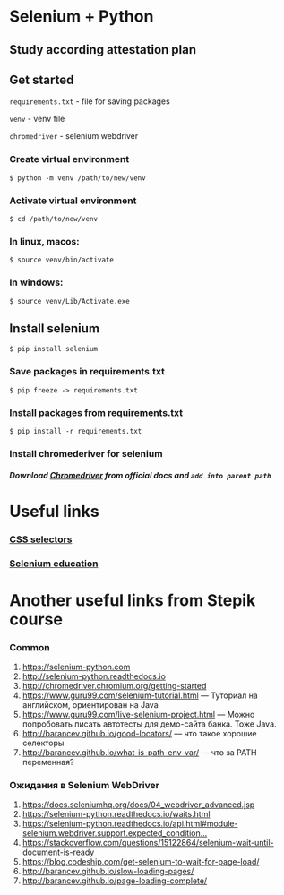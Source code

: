 # Selenium + Python
## Study according attestation plan

## Get started
`requirements.txt` - file for saving packages

`venv` - venv file

`chromedriver` - selenium webdriver

### Create virtual environment
    $ python -m venv /path/to/new/venv
### Activate virtual environment
    $ cd /path/to/new/venv
### In linux, macos:
    $ source venv/bin/activate
### In windows:
    $ source venv/Lib/Activate.exe

## Install selenium
    $ pip install selenium

### Save packages in requirements.txt
    $ pip freeze -> requirements.txt
### Install packages from requirements.txt
    $ pip install -r requirements.txt

### Install chromederiver for selenium
##### Download [Chromedriver](https://chromedriver.chromium.org/downloads) from official docs and `add into parent path`

# Useful links
### [CSS selectors](https://github.com/kadirovgm/EDU_selenium/blob/master/stepik-course/css_selector.md)
### [Selenium education](https://github.com/kadirovgm/EDU_selenium/blob/master/stepik-course/selenium.md)

# Another useful links from Stepik course 
### Common
1. https://selenium-python.com
2. http://selenium-python.readthedocs.io
3. http://chromedriver.chromium.org/getting-started
4. https://www.guru99.com/selenium-tutorial.html — Туториал на английском, ориентирован на Java
5. https://www.guru99.com/live-selenium-project.html — Можно попробовать писать автотесты для демо-сайта банка. Тоже Java.
6. http://barancev.github.io/good-locators/ — что такое хорошие селекторы
7. http://barancev.github.io/what-is-path-env-var/ — что за PATH переменная? 

### Ожидания в Selenium WebDriver

1. https://docs.seleniumhq.org/docs/04_webdriver_advanced.jsp
2. https://selenium-python.readthedocs.io/waits.html﻿
3. https://selenium-python.readthedocs.io/api.html#module-selenium.webdriver.support.expected_condition...﻿
4. https://stackoverflow.com/questions/15122864/selenium-wait-until-document-is-ready
5. https://blog.codeship.com/get-selenium-to-wait-for-page-load/
6. http://barancev.github.io/slow-loading-pages/
7. http://barancev.github.io/page-loading-complete/
